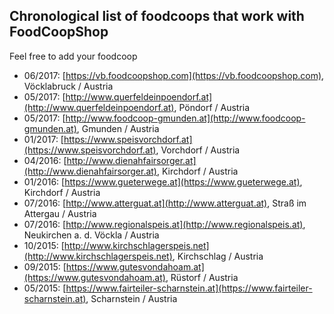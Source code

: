 ## Chronological list of foodcoops that work with FoodCoopShop

Feel free to add your foodcoop

* 06/2017: [https://vb.foodcoopshop.com](https://vb.foodcoopshop.com), Vöcklabruck / Austria
* 05/2017: [http://www.querfeldeinpoendorf.at](http://www.querfeldeinpoendorf.at), Pöndorf / Austria
* 05/2017: [http://www.foodcoop-gmunden.at](http://www.foodcoop-gmunden.at), Gmunden / Austria
* 01/2017: [https://www.speisvorchdorf.at](https://www.speisvorchdorf.at), Vorchdorf / Austria
* 04/2016: [http://www.dienahfairsorger.at](http://www.dienahfairsorger.at), Kirchdorf / Austria
* 01/2016: [https://www.gueterwege.at](https://www.gueterwege.at), Kirchdorf / Austria
* 07/2016: [http://www.atterguat.at](http://www.atterguat.at), Straß im Attergau / Austria
* 07/2016: [http://www.regionalspeis.at](http://www.regionalspeis.at), Neukirchen a. d. Vöckla / Austria
* 10/2015: [http://www.kirchschlagerspeis.net](http://www.kirchschlagerspeis.net), Kirchschlag / Austria
* 09/2015: [https://www.gutesvondahoam.at](https://www.gutesvondahoam.at), Rüstorf / Austria
* 05/2015: [https://www.fairteiler-scharnstein.at](https://www.fairteiler-scharnstein.at), Scharnstein / Austria
